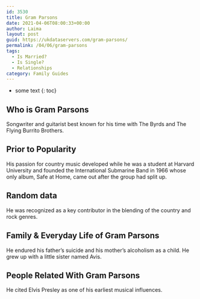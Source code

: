 ```yaml
---
id: 3530
title: Gram Parsons
date: 2021-04-06T08:00:33+00:00
author: Laima
layout: post
guid: https://ukdataservers.com/gram-parsons/
permalink: /04/06/gram-parsons
tags:
  - Is Married?
  - Is Single?
  - Relationships
category: Family Guides
---
```


* some text
{: toc}


## Who is Gram Parsons
                  
                  
                  
Songwriter and guitarist best known for his time with The Byrds and The Flying Burrito Brothers.
                  
              
            
              
            
                
                
                
## Prior to Popularity
                  
                  
                  
His passion for country music developed while he was a student at Harvard University and founded the International Submarine Band in 1966 whose only album, Safe at Home, came out after the group had split up.
                  
              
            
              
            
                
                
                
## Random data
                  
                  
                  
He was recognized as a key contributor in the blending of the country and rock genres.
                  
              
            
              
            
                
                
                
## Family & Everyday Life of Gram Parsons
                  
                  
                  
He endured his father&#8217;s suicide and his mother&#8217;s alcoholism as a child. He grew up with a little sister named Avis.
                  
              
            
              
            
                
                
                
## People Related With Gram Parsons
                  
                  
                  
He cited Elvis Presley as one of his earliest musical influences.
                  
              
            
              
            
                
              
            
              
              
            
            
              
            
          
          
          